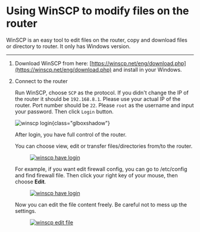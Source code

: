 # Using WinSCP to modify files on the router

WinSCP is an easy tool to edit files on the router, copy and download files or directory to router. It only has Windows version.

---

1. Download WinSCP from here: [https://winscp.net/eng/download.php](https://winscp.net/eng/download.php) and install in your Windows.

2. Connect to the router

    Run WinSCP, choose `SCP` as the protocol. If you didn't change the IP of the router it should be `192.168.8.1`. Please use your actual IP of the router. Port number should be `22`. Please `root` as the username and input your password. Then click `Login` button.

    ![winscp login](https://static.gl-inet.com/docs/en/2.x/app/src/ssh/winscp1.jpg){class="glboxshadow"}

    After login, you have full control of the router.

    You can choose view, edit or transfer files/directories from/to the router.

    <div class="gl-lightbox" itemscope itemtype="http://schema.org/ImageGallery">
        <figure itemprop="associatedMedia" itemscope itemtype="http://schema.org/ImageObject">
            <a href="https://static.gl-inet.com/docs/en/2.x/app/src/ssh/winscp2.jpg" itemprop="contentUrl" data-size="1198x751">
            <img src="https://static.gl-inet.com/docs/en/2.x/app/src/ssh/winscp2.jpg" itemprop="thumbnail" alt="winscp have login" loading="lazy" />
            </a>
        </figure>
    </div>

    For example, if you want edit firewall config, you can go to /etc/config and find firewall file. Then click your right key of your mouse, then choose **Edit**.

    <div class="gl-lightbox" itemscope itemtype="http://schema.org/ImageGallery">
        <figure itemprop="associatedMedia" itemscope itemtype="http://schema.org/ImageObject">
            <a href="https://static.gl-inet.com/docs/en/2.x/app/src/ssh/winscp3.jpg" itemprop="contentUrl" data-size="800x504">
            <img src="https://static.gl-inet.com/docs/en/2.x/app/src/ssh/winscp3.jpg" itemprop="thumbnail" alt="winscp have login" loading="lazy" />
            </a>
        </figure>
    </div>

    Now you can edit the file content freely. Be careful not to mess up the settings.

    <div class="gl-lightbox" itemscope itemtype="http://schema.org/ImageGallery">
        <figure itemprop="associatedMedia" itemscope itemtype="http://schema.org/ImageObject">
            <a href="https://static.gl-inet.com/docs/en/2.x/app/src/ssh/winscp4.jpg" itemprop="contentUrl" data-size="1198x751">
            <img src="https://static.gl-inet.com/docs/en/2.x/app/src/ssh/winscp4.jpg" itemprop="thumbnail" alt="winscp edit file" loading="lazy" />
            </a>
        </figure>
    </div>
